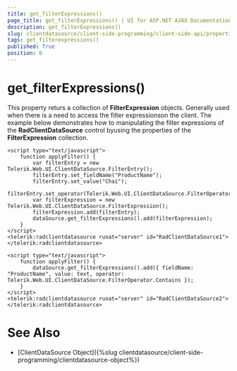 ```yaml
---
title: get_filterExpressions()
page_title: get_filterExpressions() | UI for ASP.NET AJAX Documentation
description: get_filterExpressions()
slug: clientdatasource/client-side-programming/client-side-api/properties/get_filterexpressions()
tags: get_filterexpressions()
published: True
position: 0
---
```


# get_filterExpressions()



This property returs a collection of **FilterExpression** objects. Generally used when there is a need to access the filter expressionson the client. The example below demonstrates how to manipulating the filter expressions of the **RadClientDataSource** control byusing the properties of the **FilterExpression** collection.

````ASPNET
<script type="text/javascript">
    function applyFilter() {
        var filterEntry = new Telerik.Web.UI.ClientDataSource.FilterEntry();
        filterEntry.set_fieldName("ProductName");
        filterEntry.set_value("Chai");
        filterEntry.set_operator(Telerik.Web.UI.ClientDataSource.FilterOperator.Contains);
        var filterExpression = new Telerik.Web.UI.ClientDataSource.FilterExpression();
        filterExpression.add(filterEntry);
        dataSource.get_filterExpressions().add(filterExpression);
    }
</script>
<telerik:radclientdatasource runat="server" id="RadClientDataSource1">
</telerik:radclientdatasource>
````



````ASPNET
<script type="text/javascript">
    function applyFilter() {
        dataSource.get_filterExpressions().add({ fieldName: "ProductName", value: text, operator: Telerik.Web.UI.ClientDataSource.FilterOperator.Contains });
    }
</script>
<telerik:radclientdatasource runat="server" id="RadClientDataSource2">
</telerik:radclientdatasource>
````



# See Also

 * [ClientDataSource Object]({%slug clientdatasource/client-side-programming/clientdatasource-object%})
